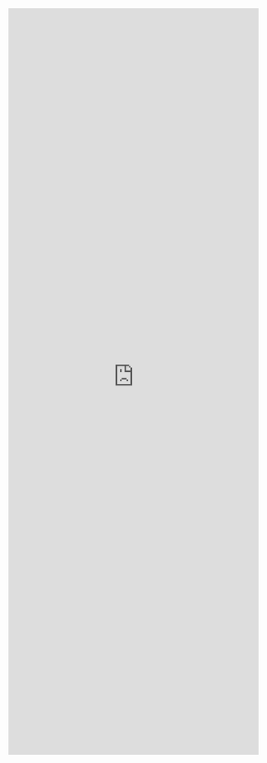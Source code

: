 <iframe title='Rating Examples' src='https://fabricweb.z5.web.core.windows.net/pr-deploy-site/refs/pull/9333/merge/fabric-website-resources/dist/index.html#/examples/rating?docsExample=true' frameborder='no' width='100%' height='1500'>